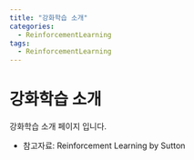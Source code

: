 ```yaml
---
title: "강화학습 소개"
categories:
  - ReinforcementLearning
tags:
  - ReinforcementLearning
---
```


# 강화학습 소개
강화학습 소개 페이지 입니다. 

* 참고자료:  Reinforcement Learning by Sutton
